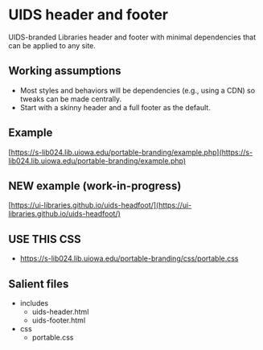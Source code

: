 # UIDS header and footer
UIDS-branded Libraries header and footer with minimal dependencies that can be applied to any site.

## Working assumptions
- Most styles and behaviors will be dependencies (e.g., using a CDN) so tweaks can be made centrally.
- Start with a skinny header and a full footer as the default.

## Example
[https://s-lib024.lib.uiowa.edu/portable-branding/example.php](https://s-lib024.lib.uiowa.edu/portable-branding/example.php)

## NEW example (work-in-progress)
[https://ui-libraries.github.io/uids-headfoot/](https://ui-libraries.github.io/uids-headfoot/)

## USE THIS CSS
 - https://s-lib024.lib.uiowa.edu/portable-branding/css/portable.css

## Salient files
- includes
	- uids-header.html
	- uids-footer.html
- css
	- portable.css
